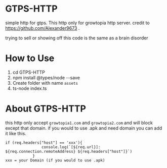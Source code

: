 # GTPS-HTTP
simple http for gtps. This http only for growtopia http server.
credit to https://github.com/Alexander9673 .

trying to sell or showing off this code is the same as a brain disorder

# How to Use
1. cd GTPS-HTTP
2. npm install @types/node --save
3. Create folder with name `assets`
4. ts-node index.ts

# About GTPS-HTTP
this http only accept ``growtopia1.com`` and ``growtopia2.com`` and will block except that domain. if you would to use .apk and need domain you can add it like this.

```
if (req.headers["host"] == 'xxx'){
				console.log(`[${req.url}]: ${req.connection.remoteAddress} ${req.headers["host"]}`)
			}
xxx = your Domain (if you would to use .apk)
		
      
